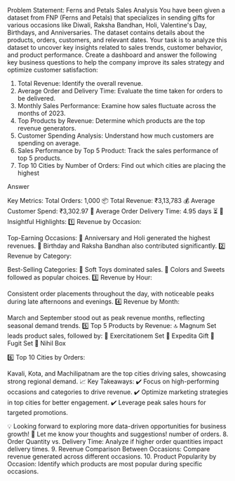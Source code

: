 Problem Statement: Ferns and Petals Sales Analysis
You have been given a dataset from FNP (Ferns and Petals) that specializes in sending gifts for
various occasions like Diwali, Raksha Bandhan, Holi, Valentine's Day, Birthdays, and
Anniversaries. The dataset contains details about the products, orders, customers, and relevant
dates. Your task is to analyze this dataset to uncover key insights related to sales trends,
customer behavior, and product performance.
Create a dashboard and answer the following key business questions to help the company
improve its sales strategy and optimize customer satisfaction:
1. Total Revenue: Identify the overall revenue.
2. Average Order and Delivery Time: Evaluate the time taken for orders to be delivered.
3. Monthly Sales Performance: Examine how sales fluctuate across the months of 2023.
4. Top Products by Revenue: Determine which products are the top revenue generators.
5. Customer Spending Analysis: Understand how much customers are spending on
average.
6. Sales Performance by Top 5 Product: Track the sales performance of top 5 products.
7. Top 10 Cities by Number of Orders: Find out which cities are placing the highest

Answer

Key Metrics:
Total Orders: 1,000 📦
Total Revenue: ₹3,13,783 💰
Average Customer Spend: ₹3,302.97 🛒
Average Order Delivery Time: 4.95 days ⏳
🎯 Insightful Highlights:
1️⃣ Revenue by Occasion:

Top-Earning Occasions:
🔹 Anniversary and Holi generated the highest revenues.
🔹 Birthday and Raksha Bandhan also contributed significantly.
2️⃣ Revenue by Category:

Best-Selling Categories:
🔹 Soft Toys dominated sales.
🔹 Colors and Sweets followed as popular choices.
3️⃣ Revenue by Hour:

Consistent order placements throughout the day, with noticeable peaks during late afternoons and evenings.
4️⃣ Revenue by Month:

March and September stood out as peak revenue months, reflecting seasonal demand trends.
5️⃣ Top 5 Products by Revenue:
🔝 Magnum Set leads product sales, followed by:
🔹 Exercitationem Set
🔹 Expedita Gift
🔹 Fugit Set
🔹 Nihil Box

6️⃣ Top 10 Cities by Orders:

Kavali, Kota, and Machilipatnam are the top cities driving sales, showcasing strong regional demand.
📈 Key Takeaways:
✔️ Focus on high-performing occasions and categories to drive revenue.
✔️ Optimize marketing strategies in top cities for better engagement.
✔️ Leverage peak sales hours for targeted promotions.

💡 Looking forward to exploring more data-driven opportunities for business growth!
🔗 Let me know your thoughts and suggestions!
number of orders.
8. Order Quantity vs. Delivery Time: Analyze if higher order quantities impact delivery
times.
9. Revenue Comparison Between Occasions: Compare revenue generated across
different occasions.
10. Product Popularity by Occasion: Identify which products are most popular during
specific occasions.
